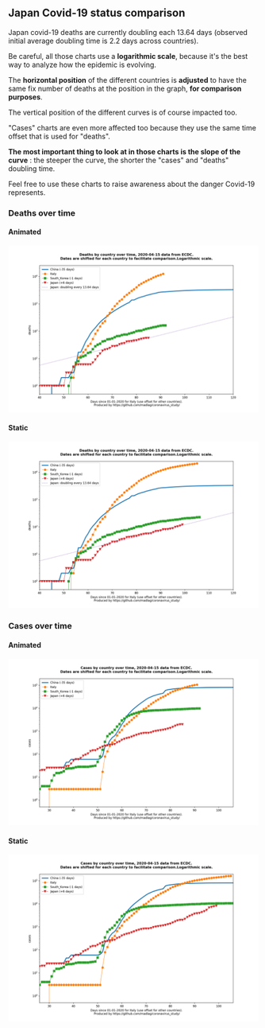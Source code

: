 ## Japan Covid-19 status comparison 

Japan covid-19 deaths are currently doubling each 13.64 days (observed initial average doubling time is 2.2 days across countries).



Be careful, all those charts use a **logarithmic scale**, because it's the best way to analyze how the epidemic is evolving.
 
The **horizontal position** of the different countries is **adjusted** to have the same fix number of deaths at the position in the graph, **for comparison purposes**.

The vertical position of the different curves is of course impacted too.

"Cases" charts are even more affected too because they use the same time offset that is used for "deaths".

**The most important thing to look at in those charts is the slope of the curve** : the steeper the curve, the shorter the "cases" and "deaths" doubling time.

Feel free to use these charts to raise awareness about the danger Covid-19 represents. 


 
### Deaths over time
 
#### Animated
![Japan covid-19 deaths animated chart](https://raw.githubusercontent.com/madlag/coronavirus_study/master/notebooks/graphs/2020-04-15/countries/Japan/2020-04-15_Japan_deaths.gif "Japan covid-19 deaths animated chart")   
 
#### Static
![Japan covid-19 deaths static chart](https://raw.githubusercontent.com/madlag/coronavirus_study/master/notebooks/graphs/2020-04-15/countries/Japan/2020-04-15_Japan_deaths.png "Japan covid-19 deaths static chart")   

 
### Cases over time
 
#### Animated
![Japan covid-19 cases animated chart](https://raw.githubusercontent.com/madlag/coronavirus_study/master/notebooks/graphs/2020-04-15/countries/Japan/2020-04-15_Japan_cases.gif "Japan covid-19 cases animated chart")   
 
#### Static
![Japan covid-19 cases static chart](https://raw.githubusercontent.com/madlag/coronavirus_study/master/notebooks/graphs/2020-04-15/countries/Japan/2020-04-15_Japan_cases.png "Japan covid-19 cases static chart")   

